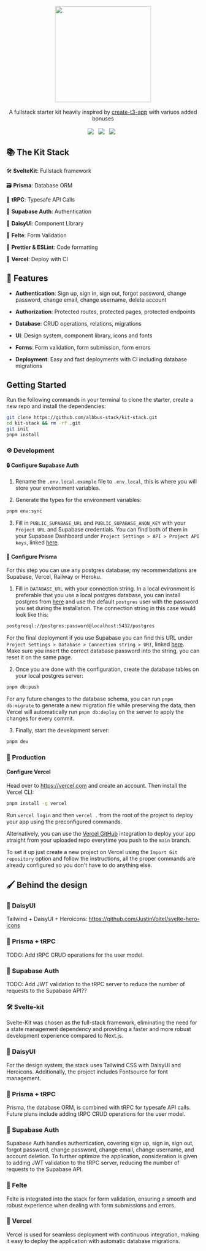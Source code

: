 <p align="center"> 
     <img src="https://svgshare.com/i/vcw.svg" height="250"/> 
     </br> </br> 
     A fullstack starter kit heavily inspired by <a href="https://create.t3.gg/">create-t3-app</a> with variuos added bonuses 
     </br> </br> 
     <img src="https://img.shields.io/badge/TypeScript-007ACC?style=for-the-badge&logo=typescript&logoColor=white"/>&nbsp;&nbsp; 
     <img src="https://img.shields.io/badge/Supabase-2A9D69?style=for-the-badge&logo=supabase&logoColor=white"/>&nbsp;&nbsp; 
     <img src="https://img.shields.io/badge/Vercel-000000?style=for-the-badge&logo=vercel&logoColor=white"/>&nbsp;&nbsp; 
 </p> 
  
 ## 📚 The Kit Stack 
  
 🛠️ **SvelteKit**: Fullstack framework 
  
 🗃️ **Prisma**: Database ORM 
  
 🧹 **tRPC**: Typesafe API Calls 
  
 🔐 **Supabase Auth**: Authentication 
  
 🎨 **DaisyUI**: Component Library 
  
 📝 **Felte**: Form Validation 
  
 📃 **Prettier & ESLint**: Code formatting 
  
 🤖 **Vercel**: Deploy with CI 
  
 ## 🔌 Features 
  
 - **Authentication**: Sign up, sign in, sign out, forgot password, change password, change email, change username, delete account 
  
 - **Authorization**: Protected routes, protected pages, protected endpoints 
  
 - **Database**: CRUD operations, relations, migrations 
  
 - **UI**: Design system, component library, icons and fonts 
  
 - **Forms**: Form validation, form submission, form errors 
  
 - **Deployment**: Easy and fast deployments with CI including database migrations 
  
 ## Getting Started 
  
 Run the following commands in your terminal to clone the starter, create a new repo and install the dependencies: 
  
 ```bash 
 git clone https://github.com/albbus-stack/kit-stack.git 
 cd kit-stack && rm -rf .git 
 git init 
 pnpm install 
 ``` 
  
 ### ⚙️ Development 
  
 #### 🔒 Configure Supabase Auth 
  
 1. Rename the `.env.local.example` file to `.env.local`, this is where you will store your environment variables. 
  
 2. Generate the types for the environment variables: 
  
 ```bash 
 pnpm env:sync 
 ``` 
  
 3. Fill in `PUBLIC_SUPABASE_URL` and `PUBLIC_SUPABASE_ANON_KEY` with your `Project URL` and Supabase credentials. You can find both of them in your Supabase Dashboard under `Project Settings > API > Project API keys`, linked [here](https://supabase.com/dashboard/project/_/settings/api). 
  
 #### 🔋 Configure Prisma 
  
 For this step you can use any postgres database; my recommendations are Supabase, Vercel, Railway or Heroku. 
  
 1. Fill in `DATABASE_URL` with your connection string. In a local evironment is preferable that you use a local postgres database, you can install postgres from [here](https://www.postgresql.org/download/) and use the default `postgres` user with the password you set during the installation. The connection string in this case would look like this: 
  
 ```bash 
 postgresql://postgres:password@localhost:5432/postgres 
 ``` 
  
 For the final deployment if you use Supabase you can find this URL under `Project Settings > Database > Connection string > URI`, linked [here](https://supabase.com/dashboard/project/_/settings/database). Make sure you insert the correct database password into the string, you can reset it on the same page. 
  
 2. Once you are done with the configuration, create the database tables on your local postgres server: 
  
 ```bash 
 pnpm db:push 
 ``` 
  
 For any future changes to the database schema, you can run `pnpm db:migrate` to generate a new migration file while preserving the data, then Vercel will automatically run `pnpm db:deploy` on the server to apply the changes for every commit. 
  
 3. Finally, start the development server: 
  
 ```bash 
 pnpm dev 
 ``` 
  
 ### 🚀 Production 
  
 #### Configure Vercel 
  
 Head over to <https://vercel.com> and create an account. Then install the Vercel CLI: 
  
 ```bash 
 pnpm install -g vercel 
 ``` 
  
 Run `vercel login` and then `vercel .` from the root of the project to deploy your app using the preconfigured commands. 
  
 Alternatively, you can use the [Vercel GitHub](https://vercel.com/docs/git-integrations) integration to deploy your app straight from your uploaded repo everytime you push to the `main` branch. 
  
 To set it up just create a new project on Vercel using the `Import Git repository` option and follow the instructions, all the proper commands are already configured so you don't have to do anything else. 
  
 ## 🖌️ Behind the design 

 ### 🎨 DaisyUI 
  
 Tailwind + DaisyUI + Heroicons: <https://github.com/JustinVoitel/svelte-hero-icons>
  
 ### 🧹 Prisma + tRPC 
  
 TODO: Add tRPC CRUD operations for the user model. 
  
 ### 🔐 Supabase Auth 
  
 TODO: Add JWT validation to the tRPC server to reduce the number of requests to the Supabase API?? 

 ### 🛠️ Svelte-kit

 Svelte-Kit was chosen as the full-stack framework, eliminating the need for a state management dependency and providing a faster and more robust development experience compared to Next.js.

 ### 🎨 DaisyUI

 For the design system, the stack uses Tailwind CSS with DaisyUI and Heroicons. Additionally, the project includes Fontsource for font management.

 ### 🧹 Prisma + tRPC

 Prisma, the database ORM, is combined with tRPC for typesafe API calls. Future plans include adding tRPC CRUD operations for the user model.

 ### 🔐 Supabase Auth

 Supabase Auth handles authentication, covering sign up, sign in, sign out, forgot password, change password, change email, change username, and account deletion. To further optimize the application, consideration is given to adding JWT validation to the tRPC server, reducing the number of requests to the Supabase API.

 ### 📝 Felte

 Felte is integrated into the stack for form validation, ensuring a smooth and robust experience when dealing with form submissions and errors.

 ### 🤖 Vercel

 Vercel is used for seamless deployment with continuous integration, making it easy to deploy the application with automatic database migrations.


